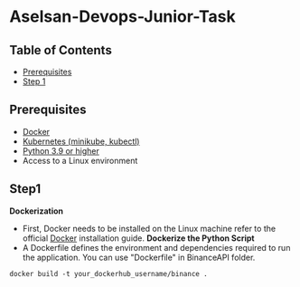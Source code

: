 # Aselsan-Devops-Junior-Task
## Table of Contents
- [Prerequisites](#prerequisites)
- [Step 1](#step1)

## Prerequisites
- [Docker](https://docs.docker.com/engine/install/)
- [Kubernetes (minikube, kubectl)](https://kubernetes.io/docs/setup/)
- [Python 3.9 or higher](https://www.python.org/downloads/)
- Access to a Linux environment

## Step1
**Dockerization**
  * First, Docker needs to be installed on the Linux machine refer to the official [Docker](https://docs.docker.com/engine/install/) installation guide.
**Dockerize the Python Script**
  * A Dockerfile defines the environment and dependencies required to run the application. You can use "Dockerfile" in BinanceAPI folder.
```
docker build -t your_dockerhub_username/binance .
```

  
  
